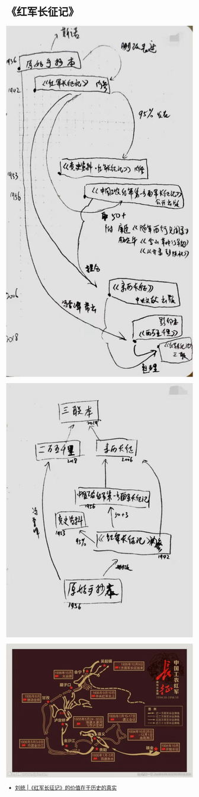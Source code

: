 # 《红军长征记》

![flow0](img/flow0.jpeg)

![flow1](img/flow1.jpeg)

![lm](img/lm.jpeg)

- [刘统 |《红军长征记》的价值在于历史的真实](https://mp.weixin.qq.com/s/1A5anc2bbylbl_CDjo7Cdw)